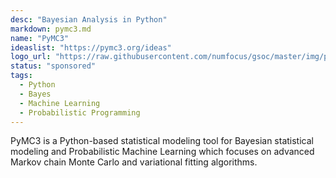 ```yaml
---
desc: "Bayesian Analysis in Python"
markdown: pymc3.md
name: "PyMC3"
ideaslist: "https://pymc3.org/ideas"
logo_url: "https://raw.githubusercontent.com/numfocus/gsoc/master/img/pymc3-logo.png"
status: "sponsored"
tags:
  - Python
  - Bayes
  - Machine Learning
  - Probabilistic Programming
---
```


PyMC3 is a Python-based statistical modeling tool for Bayesian statistical modeling and Probabilistic Machine Learning which focuses on advanced Markov chain Monte Carlo and variational fitting algorithms.
